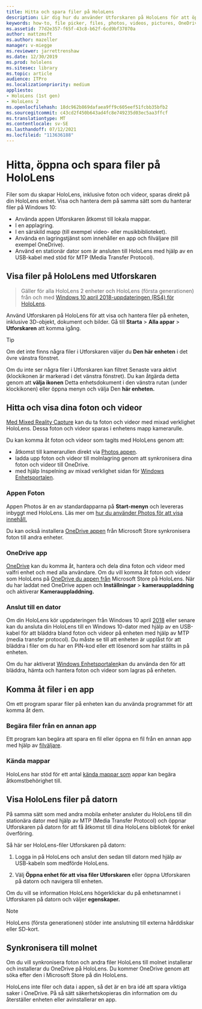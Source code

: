 ```yaml
---
title: Hitta och spara filer på HoloLens
description: Lär dig hur du använder Utforskaren på HoloLens för att öppna, visa och hantera filer på din enhet med mixad verklighet.
keywords: how-to, file picker, files, photos, videos, pictures, OneDrive, storage, file explorer, hololens
ms.assetid: 77d2e357-f65f-43c8-b62f-6cd9bf37070a
author: mattzmsft
ms.author: mazeller
manager: v-miegge
ms.reviewer: jarrettrenshaw
ms.date: 12/30/2019
ms.prod: hololens
ms.sitesec: library
ms.topic: article
audience: ITPro
ms.localizationpriority: medium
appliesto:
- HoloLens (1st gen)
- HoloLens 2
ms.openlocfilehash: 18dc962b869dafaea9ff9c605eef51fcbb35bfb2
ms.sourcegitcommit: c43cd2f450b643ad4fc8e749235d03ec5aa3ffcf
ms.translationtype: MT
ms.contentlocale: sv-SE
ms.lasthandoff: 07/12/2021
ms.locfileid: "113636188"
---
```

# <a name="find-open-and-save-files-on-hololens"></a>Hitta, öppna och spara filer på HoloLens

Filer som du skapar HoloLens, inklusive foton och videor, sparas direkt på din HoloLens enhet. Visa och hantera dem på samma sätt som du hanterar filer på Windows 10:

- Använda appen Utforskaren åtkomst till lokala mappar.
- I en applagring.
- I en särskild mapp (till exempel video- eller musikbiblioteket).
- Använda en lagringstjänst som innehåller en app och filväljare (till exempel OneDrive).
- Använd en stationär dator som är ansluten till HoloLens med hjälp av en USB-kabel med stöd för MTP (Media Transfer Protocol).

## <a name="view-files-on-hololens-using-file-explorer"></a>Visa filer på HoloLens med Utforskaren

> Gäller för alla HoloLens 2 enheter och HoloLens (första generationen) från och med [Windows 10 april 2018-uppdateringen (RS4) för HoloLens](/windows/mixed-reality/release-notes-april-2018).

Använd Utforskaren på HoloLens för att visa och hantera filer på enheten, inklusive 3D-objekt, dokument och bilder. Gå till **Starta**   >  **Alla appar**   >  **Utforskaren** att komma igång.

> [!TIP]
> Om det inte finns några filer i Utforskaren väljer du **Den här enheten** i det övre vänstra fönstret.

Om du inte ser några filer i Utforskaren kan filtret Senaste vara aktivt (klockikonen är markerad i det vänstra fönstret). Du kan åtgärda detta genom att **välja ikonen** Detta enhetsdokument i den vänstra rutan (under klockikonen) eller öppna menyn och välja Den **här enheten.**

## <a name="find-and-view-your-photos-and-videos"></a>Hitta och visa dina foton och videor

[Med Mixed Reality Capture](holographic-photos-and-videos.md) kan du ta foton och videor med mixad verklighet HoloLens.  Dessa foton och videor sparas i enhetens mapp kamerarulle.

Du kan komma åt foton och videor som tagits med HoloLens genom att:

- åtkomst till kamerarullen direkt via [Photos appen](holographic-photos-and-videos.md).
- ladda upp foton och videor till molnlagring genom att synkronisera dina foton och videor till OneDrive.
- med hjälp Inspelning av mixad verklighet sidan för [Windows Enhetsportalen](/windows/mixed-reality/using-the-windows-device-portal#mixed-reality-capture).

### <a name="photos-app"></a>Appen Foton

Appen Photos är en av standardapparna på **Start-menyn** och levereras inbyggt med HoloLens. Läs mer om [hur du använder Photos för att visa innehåll.](holographic-photos-and-videos.md)

Du kan också installera [OneDrive appen](https://www.microsoft.com/p/onedrive/9wzdncrfj1p3) från Microsoft Store synkronisera foton till andra enheter.

### <a name="onedrive-app"></a>OneDrive app

[OneDrive](https://onedrive.live.com/) kan du komma åt, hantera och dela dina foton och videor med valfri enhet och med alla användare. Om du vill komma åt foton och videor som HoloLens på [OneDrive du appen från](https://www.microsoft.com/p/onedrive/9wzdncrfj1p3) Microsoft Store på HoloLens. När du har laddat ned OneDrive appen och **Inställningar**  >  **kamerauppladdning** och aktiverar **Kamerauppladdning.**

### <a name="connect-to-a-pc"></a>Anslut till en dator

Om din HoloLens kör uppdateringen från Windows 10 april [2018](/windows/mixed-reality/release-notes-april-2018) eller senare kan du ansluta din HoloLens till en Windows 10-dator med hjälp av en USB-kabel för att bläddra bland foton och videor på enheten med hjälp av MTP (media transfer protocol). Du måste se till att enheten är upplåst för att bläddra i filer om du har en PIN-kod eller ett lösenord som har ställts in på enheten.  

Om du har aktiverat [Windows Enhetsportalen](/windows/mixed-reality/using-the-windows-device-portal)kan du använda den för att bläddra, hämta och hantera foton och videor som lagras på enheten.

## <a name="access-files-within-an-app"></a>Komma åt filer i en app

Om ett program sparar filer på enheten kan du använda programmet för att komma åt dem.

### <a name="requesting-files-from-another-app"></a>Begära filer från en annan app

Ett program kan begära att spara en fil eller öppna en fil från en annan app med hjälp av [filväljare](/windows/mixed-reality/app-model#file-pickers).

### <a name="known-folders"></a>Kända mappar

HoloLens har stöd för ett antal [kända mappar som](/windows/mixed-reality/app-model#known-folders) appar kan begära åtkomstbehörighet till.

## <a name="view-hololens-files-on-your-pc"></a>Visa HoloLens filer på datorn

På samma sätt som med andra mobila enheter ansluter du HoloLens till din stationära dator med hjälp av MTP (Media Transfer Protocol) och öppnar Utforskaren på datorn för att få åtkomst till dina HoloLens bibliotek för enkel överföring.

Så här ser HoloLens-filer Utforskaren på datorn:

1. Logga in på HoloLens och anslut den sedan till datorn med hjälp av USB-kabeln som medförde HoloLens.

1. Välj **Öppna enhet för att visa filer Utforskaren** eller öppna Utforskaren på datorn och navigera till enheten.

Om du vill se information HoloLens högerklickar du på enhetsnamnet i Utforskaren på datorn och väljer **egenskaper.**

> [!NOTE]
> HoloLens (första generationen) stöder inte anslutning till externa hårddiskar eller SD-kort.

## <a name="sync-to-the-cloud"></a>Synkronisera till molnet

Om du vill synkronisera foton och andra filer HoloLens till molnet installerar och installerar du OneDrive på HoloLens. Du kommer OneDrive genom att söka efter den i Microsoft Store på din HoloLens.

HoloLens inte filer och data i appen, så det är en bra idé att spara viktiga saker i OneDrive. På så sätt säkerhetskopieras din information om du återställer enheten eller avinstallerar en app.

